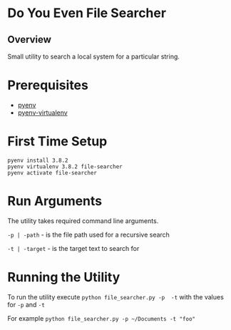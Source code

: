 # Do You Even File Searcher

## Overview
Small utility to search a local system for a particular string.

# Prerequisites
- [pyenv](https://github.com/pyenv/pyenv#installation)
- [pyenv-virtualenv](https://github.com/pyenv/pyenv-virtualenv#installation)

# First Time Setup
```
pyenv install 3.8.2
pyenv virtualenv 3.8.2 file-searcher
pyenv activate file-searcher
```

# Run Arguments
The utility takes required command line arguments.

`-p | -path` - is the file path used for a recursive search

`-t | -target` - is the target text to search for


# Running the Utility
To run the utility execute `python file_searcher.py -p  -t` with the values for `-p` and `-t`

For example
`python file_searcher.py -p ~/Documents -t "foo"`    




